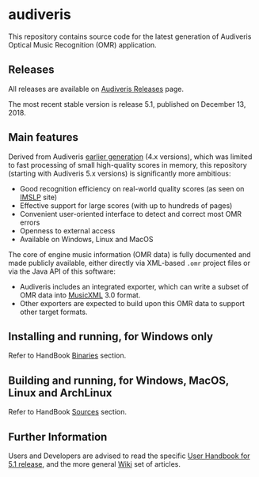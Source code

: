 # audiveris

This repository contains source code for the latest generation of Audiveris Optical
Music Recognition (OMR) application.

## Releases

All releases are available on [Audiveris Releases][releases] page.

The most recent stable version is release 5.1, published on December 13, 2018.

## Main features

Derived from Audiveris [earlier generation][audiveris-eg] (4.x versions),
which was limited to fast processing
of small high-quality scores in memory, this repository (starting with Audiveris 5.x versions) is
significantly more ambitious:

* Good recognition efficiency on real-world quality scores (as seen on [IMSLP][imslp] site)
* Effective support for large scores (with up to hundreds of pages)
* Convenient user-oriented interface to detect and correct most OMR errors
* Openness to external access
* Available on Windows, Linux and MacOS

The core of engine music information (OMR data) is fully documented and made publicly available,
either directly via XML-based `.omr` project files or via the Java API of this software:

* Audiveris includes an integrated exporter, which can write a subset of OMR data into
[MusicXML][musicxml] 3.0 format.
* Other exporters are expected to build upon this OMR data to support other target formats.

## Installing and running, for Windows only

Refer to HandBook [Binaries][binaries] section.

## Building and running, for Windows, MacOS, Linux and ArchLinux

Refer to HandBook [Sources][sources] section.

## Further Information

Users and Developers are advised to read the specific [User Handbook for 5.1 release][handbook],
and the more general [Wiki][audiveris-wiki] set of articles.

[audiveris-wiki]: https://github.com/Audiveris/audiveris/wiki
[audiveris-eg]:   htps://github.com/Audiveris/audiveris-eg
[musicxml]:       http://www.musicxml.com/
[imslp]:          https://imslp.org/
[handbook]:       https://bacchushlg.gitbooks.io/audiveris-5-1/content/
[binaries]:       https://bacchushlg.gitbooks.io/audiveris-5-1/content/install/binaries.html
[sources]:        https://bacchushlg.gitbooks.io/audiveris-5-1/content/install/sources.html
[releases]:       https://github.com/Audiveris/audiveris/releases
